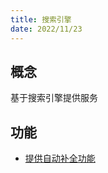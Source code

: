 ```yaml
---
title: 搜索引擎
date: 2022/11/23
---
```


## 概念

基于搜索引擎提供服务

## 功能

* [提供自动补全功能](/framework/contribs/search-engine/autocomplete)